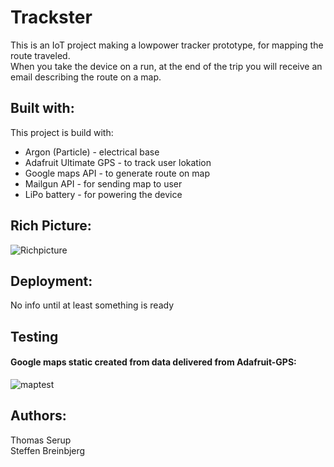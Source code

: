 # Trackster
This is an IoT project making a lowpower tracker prototype, for mapping the route traveled.  
When you take the device on a run, at the end of the trip you will receive an email describing the route on a map.  

## Built with:
This project is build with:
- Argon (Particle) - electrical base  
- Adafruit Ultimate GPS - to track user lokation  
- Google maps API - to generate route on map
- Mailgun API - for sending map to user 
- LiPo battery - for powering the device  

## Rich Picture:
![Richpicture](https://user-images.githubusercontent.com/54310610/95437970-fa3b6a00-0955-11eb-83a6-c262c9217a3c.png)

## Deployment:
No info until at least something is ready

## Testing
#### Google maps static created from data delivered from Adafruit-GPS:
![maptest](https://user-images.githubusercontent.com/54310610/95438638-daf10c80-0956-11eb-8b51-4769589d861c.png)

## Authors:
Thomas Serup  
Steffen Breinbjerg
